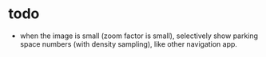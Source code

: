 # todo

- when the image is small (zoom factor is small), selectively show parking space numbers (with density sampling), like other navigation app.

